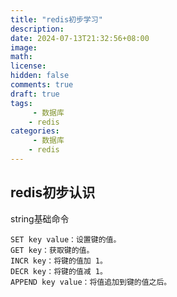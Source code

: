 ```yaml
---
title: "redis初步学习"
description: 
date: 2024-07-13T21:32:56+08:00
image: 
math: 
license: 
hidden: false
comments: true
draft: true
tags:   
     - 数据库
    - redis
categories:
     - 数据库
    - redis
---
```


## redis初步认识

string基础命令

```
SET key value：设置键的值。
GET key：获取键的值。
INCR key：将键的值加 1。
DECR key：将键的值减 1。
APPEND key value：将值追加到键的值之后。
```

